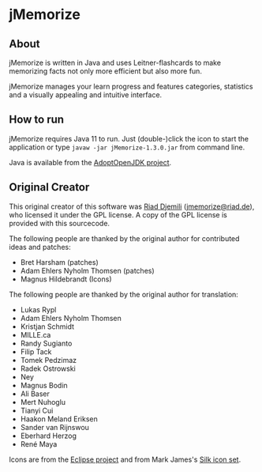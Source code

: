 # jMemorize
  
## About

jMemorize is written in Java and uses Leitner-flashcards to make memorizing facts not only more efficient but also more fun. 

jMemorize manages your learn progress and features categories, statistics and a visually appealing and intuitive interface.

## How to run

jMemorize requires Java 11 to run. Just (double-)click the icon to start the application or type `javaw -jar jMemorize-1.3.0.jar` from command line.

Java is available from the [AdoptOpenJDK project](https://adoptopenjdk.net/).
   
## Original Creator
  
This original creator of this software was [Riad Djemili](https://github.com/riadd/jMemorize) (jmemorize@riad.de), who licensed it under the GPL license. A copy of the GPL license is provided with this sourcecode.


The following people are thanked by the original author for contributed ideas and patches:
- Bret Harsham (patches)
- Adam Ehlers Nyholm Thomsen (patches)
- Magnus Hildebrandt (Icons)

The following people are thanked by the original author for translation:
- Lukas Rypl
- Adam Ehlers Nyholm Thomsen
- Kristjan Schmidt
- MILLE.ca
- Randy Sugianto
- Filip Tack
- Tomek Pedzimaz
- Radek Ostrowski
- Ney
- Magnus Bodin
- Ali Baser
- Mert Nuhoglu
- Tianyi Cui
- Haakon Meland Eriksen
- Sander van Rijnswou
- Eberhard Herzog
- René Maya

Icons are from the [Eclipse project](http://eclipse.org) and from Mark James's [Silk icon set](http://famfamfam.com/lab/icons/silk).
